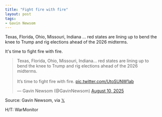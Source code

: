```yaml
---
title: "Fight fire with fire"
layout: post
tags:
- Gavin Newsom
---
```


Texas, Florida, Ohio, Missouri, Indiana ... red states are lining up to bend the knee to Trump and rig elections ahead of the 2026 midterms.

It's time to fight fire with fire.

<blockquote class="twitter-tweet"><p lang="en" dir="ltr">Texas, Florida, Ohio, Missouri, Indiana… red states are lining up to bend the knee to Trump and rig elections ahead of the 2026 midterms. <br><br>It’s time to fight fire with fire. <a href="https://t.co/UtoSUNW1ab">pic.twitter.com/UtoSUNW1ab</a></p>&mdash; Gavin Newsom (@GavinNewsom) <a href="https://twitter.com/GavinNewsom/status/1954653962348716465?ref_src=twsrc%5Etfw">August 10, 2025</a></blockquote> <script async src="https://platform.twitter.com/widgets.js" charset="utf-8"></script>

Source: Gavin Newsom, via [𝕏](https://x.com)

H/T: WarMonitor
